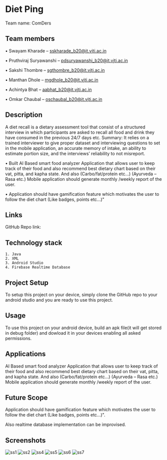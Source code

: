 # Diet Ping

Team name: ComDers






## Team members
•	Swayam Kharade – sskharade_b20@it.vjti.ac.in

•	Pruthviraj Suryawanshi – pdsuryawanshi_b20@it.vjti.ac.in

•	Sakshi Thombre – sgthombre_b20@it.vjti.ac.in

•	Manthan Dhole – mgdhole_b20@it.vjti.ac.in

•	Achintya Bhat – aabhat_b20@it.vjti.ac.in

•	Omkar Chaubal – oschaubal_b20@it.vjti.ac.in





## Description
A diet recall is a dietary assessment tool that consist of a structured interview in which participants are asked to recall all food and drink they have consumed in the previous 24/7 days etc. Summary: It relies on a trained interviewer to give proper dataset and interviewing questions to set in the mobile application, an accurate memory of intake, an ability to estimate portion size, and the interviews’ reliability to not misreport.

•	Built AI Based smart food analyzer Application that allows user to keep track of their food and also recommend best dietary chart based on their vat, pitta, and kapha state. And also (Carbo/fat/protein etc...) (Ayurveda – Rasa etc.) Mobile application should generate monthly /weekly report of the user.

•	Application should have gamification feature which motivates the user to follow the diet chart (Like badges, points etc...)"






## Links
GitHub Repo link: 
## Technology stack
    1. Java
    2. XML
    3. Android Studio
    4. Firebase Realtime Database
## Project Setup
To setup this project on your device, simply clone the GitHub repo to your android studio and you are ready to use this project.
## Usage
To use this project on your android device, build an apk file(it will get stored in debug folder) and dowload it in your devices enabling all asked permissions.
## Applications
AI Based smart food analyzer Application that allows user to keep track of their food and also recommend best dietary chart based on their vat, pitta, and kapha state. And also (Carbo/fat/protein etc...) (Ayurveda – Rasa etc.) Mobile application should generate monthly /weekly report of the user.
## Future Scope
Application should have gamification feature which motivates the user to follow the diet chart (Like badges, points etc...)".

Also realtime database implementation can be improvised.
## Screenshots
![ss1](https://user-images.githubusercontent.com/84722484/160221528-3b6721a2-e233-49bd-b614-0f4878af83c2.jpg)
![ss2](https://user-images.githubusercontent.com/84722484/160221539-51a6995e-8bec-4bb0-ad7d-711b66d45fbc.jpg)
![ss4](https://user-images.githubusercontent.com/84722484/160221550-9341fa32-2ff4-45a9-ac52-7a3581451166.jpg)
![ss5](https://user-images.githubusercontent.com/84722484/160221561-7b70d067-8fb3-41a0-8090-7d2fb0fe9f2d.jpg)
![ss6](https://user-images.githubusercontent.com/84722484/160221602-366d8cfe-3a8f-46db-9ba5-00a0ee89ba22.jpg)
![ss7](https://user-images.githubusercontent.com/84722484/160221606-69880e1a-e4de-460d-8299-e93f27212343.jpg)



